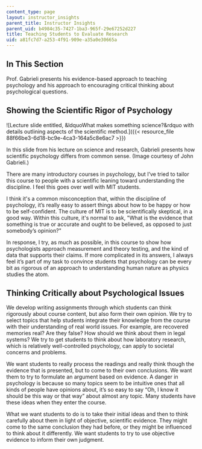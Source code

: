 ```yaml
---
content_type: page
layout: instructor_insights
parent_title: Instructor Insights
parent_uid: b4984c35-7427-1ba3-965f-29e67252d227
title: Teaching Students to Evaluate Research
uid: a81fc7d7-a253-4f91-909e-a35a0e30665a
---
```


In This Section
---------------

Prof. Gabrieli presents his evidence-based approach to teaching psychology and his approach to encouraging critical thinking about psychological questions.

Showing the Scientific Rigor of Psychology
------------------------------------------

![Lecture slide entitled, &ldquoWhat makes something science?&rdquo with details outlining aspects of the scientific method.]({{< resource_file 88f66be3-6d18-bc9e-4ca3-164a5c8e6ac7 >}})

In this slide from his lecture on science and research, Gabrieli presents how scientific psychology differs from common sense. (Image courtesy of John Gabrieli.)

There are many introductory courses in psychology, but I’ve tried to tailor this course to people with a scientific leaning toward understanding the discipline. I feel this goes over well with MIT students.

I think it's a common misconception that, within the discipline of psychology, it’s really easy to assert things about how to be happy or how to be self-confident. The culture of MIT is to be scientifically skeptical, in a good way. Within this culture, it's normal to ask, "What is the evidence that something is true or accurate and ought to be believed, as opposed to just somebody’s opinion?"

In response, I try, as much as possible, in this course to show how psychologists approach measurement and theory testing, and the kind of data that supports their claims. If more complicated in its answers, I always feel it’s part of my task to convince students that psychology can be every bit as rigorous of an approach to understanding human nature as physics studies the atom.

Thinking Critically about Psychological Issues
----------------------------------------------

We develop writing assignments through which students can think rigorously about course content, but also form their own opinion. We try to select topics that help students integrate their knowledge from the course with their understanding of real world issues. For example, are recovered memories real? Are they false? How should we think about them in legal systems? We try to get students to think about how laboratory research, which is relatively well-controlled psychology, can apply to societal concerns and problems.

We want students to really process the readings and really think though the evidence that is presented, but to come to their own conclusions. We want them to try to formulate an argument based on evidence. A danger in psychology is because so many topics seem to be intuitive ones that all kinds of people have opinions about, it’s so easy to say “Oh, I know it should be this way or that way” about almost any topic. Many students have these ideas when they enter the course.  

What we want students to do is to take their initial ideas and then to think carefully about them in light of objective, scientific evidence. They might come to the same conclusion they had before, or they might be influenced to think about it differently. We want students to try to use objective evidence to inform their own judgment.
